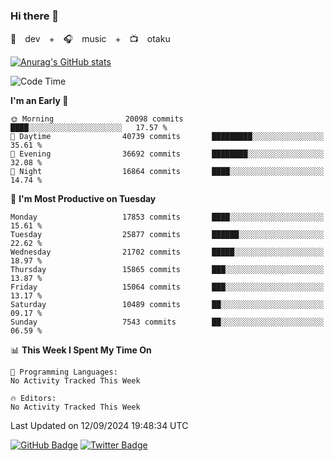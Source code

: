 ### Hi there 👋

🚀　dev　+　🎧　music　+　📺　otaku


[![Anurag's GitHub stats](https://github-readme-stats.vercel.app/api?username=koheitasaka&count_private=true&show_icons=true&theme=monokai)](https://github.com/koheitasaka/github-readme-stats)

<!--START_SECTION:waka-->
![Code Time](http://img.shields.io/badge/Code%20Time-1%2C161%20hrs%2023%20mins-blue)

**I'm an Early 🐤** 

```text
🌞 Morning                20098 commits       ████░░░░░░░░░░░░░░░░░░░░░   17.57 % 
🌆 Daytime                40739 commits       █████████░░░░░░░░░░░░░░░░   35.61 % 
🌃 Evening                36692 commits       ████████░░░░░░░░░░░░░░░░░   32.08 % 
🌙 Night                  16864 commits       ████░░░░░░░░░░░░░░░░░░░░░   14.74 % 
```
📅 **I'm Most Productive on Tuesday** 

```text
Monday                   17853 commits       ████░░░░░░░░░░░░░░░░░░░░░   15.61 % 
Tuesday                  25877 commits       ██████░░░░░░░░░░░░░░░░░░░   22.62 % 
Wednesday                21702 commits       █████░░░░░░░░░░░░░░░░░░░░   18.97 % 
Thursday                 15865 commits       ███░░░░░░░░░░░░░░░░░░░░░░   13.87 % 
Friday                   15064 commits       ███░░░░░░░░░░░░░░░░░░░░░░   13.17 % 
Saturday                 10489 commits       ██░░░░░░░░░░░░░░░░░░░░░░░   09.17 % 
Sunday                   7543 commits        ██░░░░░░░░░░░░░░░░░░░░░░░   06.59 % 
```


📊 **This Week I Spent My Time On** 

```text
💬 Programming Languages: 
No Activity Tracked This Week

🔥 Editors: 
No Activity Tracked This Week
```


 Last Updated on 12/09/2024 19:48:34 UTC
<!--END_SECTION:waka-->

[![GitHub Badge](https://img.shields.io/badge/GitHub-100000?style=for-the-badge&logo=github&logoColor=white)](https://github.com/koheitasaka)
[![Twitter Badge](https://img.shields.io/badge/Twitter-1DA1F2?style=for-the-badge&logo=twitter&logoColor=white)](https://twitter.com/sleep_asleep_)
